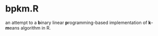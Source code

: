 # bpkm.R
an attempt to a **b**inary linear **p**rogramming-based implementation of **k**-**m**eans algorithm in R.

